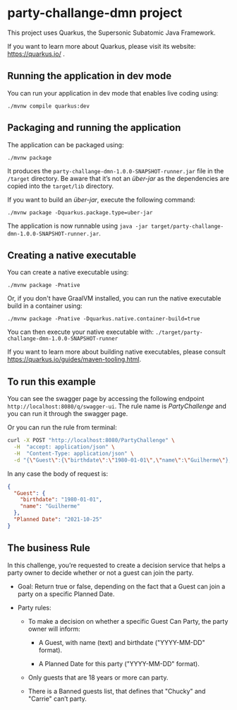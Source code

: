 # party-challange-dmn project

This project uses Quarkus, the Supersonic Subatomic Java Framework.

If you want to learn more about Quarkus, please visit its website: https://quarkus.io/ .

## Running the application in dev mode

You can run your application in dev mode that enables live coding using:
```shell script
./mvnw compile quarkus:dev
```

## Packaging and running the application

The application can be packaged using:
```shell script
./mvnw package
```
It produces the `party-challange-dmn-1.0.0-SNAPSHOT-runner.jar` file in the `/target` directory.
Be aware that it’s not an _über-jar_ as the dependencies are copied into the `target/lib` directory.

If you want to build an _über-jar_, execute the following command:
```shell script
./mvnw package -Dquarkus.package.type=uber-jar
```

The application is now runnable using `java -jar target/party-challange-dmn-1.0.0-SNAPSHOT-runner.jar`.

## Creating a native executable

You can create a native executable using: 
```shell script
./mvnw package -Pnative
```

Or, if you don't have GraalVM installed, you can run the native executable build in a container using: 
```shell script
./mvnw package -Pnative -Dquarkus.native.container-build=true
```

You can then execute your native executable with: `./target/party-challange-dmn-1.0.0-SNAPSHOT-runner`

If you want to learn more about building native executables, please consult https://quarkus.io/guides/maven-tooling.html.

## To run this example

You can see the swagger page by accessing the following endpoint `http://localhost:8080/q/swagger-ui`. The rule name is *PartyChallenge* and you can run it through the swagger page.

Or you can run the rule from terminal:

```bash
curl -X POST "http://localhost:8080/PartyChallenge" \
  -H  "accept: application/json" \
  -H  "Content-Type: application/json" \
  -d "{\"Guest\":{\"birthdate\":\"1980-01-01\",\"name\":\"Guilherme\"},\"Planned Date\":\"2021-10-25\"}"
```

In any case the body of request is:

```json
{
  "Guest": {
    "birthdate": "1980-01-01",
    "name": "Guilherme"
  },
  "Planned Date": "2021-10-25"
}
```

## The business Rule

In this challenge, you’re requested to create a decision service that helps a party owner to decide whether or not a guest can join the party.

- Goal: Return true or false, depending on the fact that a Guest can join a party on a specific Planned Date.

- Party rules:

  - To make a decision on whether a specific Guest Can Party, the party owner will inform:

    - A Guest, with name (text) and birthdate ("YYYY-MM-DD" format).

    - A Planned Date for this party ("YYYY-MM-DD" format).

  - Only guests that are 18 years or more can party.

  - There is a Banned guests list, that defines that "Chucky" and "Carrie" can’t party.